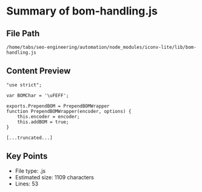 # Summary of bom-handling.js
  
## File Path
`/home/tabs/seo-engineering/automation/node_modules/iconv-lite/lib/bom-handling.js`

## Content Preview
```
"use strict";

var BOMChar = '\uFEFF';

exports.PrependBOM = PrependBOMWrapper
function PrependBOMWrapper(encoder, options) {
    this.encoder = encoder;
    this.addBOM = true;
}

[...truncated...]
```

## Key Points
- File type: .js
- Estimated size: 1109 characters
- Lines: 53
